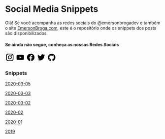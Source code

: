 # Social Media Snippets

Olá! Se você acompanha as redes sociais do @emersonbrogadev e também o site [EmersonBroga.com](https://emersonbroga.com/), este é o repositório onde os snippets dos posts são disponibilizados.

#### Se ainda não segue, conheça as nossas Redes Sociais

[![instagram.com/emersonbrogadev](https://github.com/emersonbroga/social-media-snippets/blob/master/static/instagram.png?raw=true)](https://emersonbroga.com/instagram)
[![youtube.com/c/emersonbrogadev](https://github.com/emersonbroga/social-media-snippets/blob/master/static/youtube.png?raw=true)](https://emersonbroga.com/youtube)
[![facebook.com/emersonbrogadev](https://github.com/emersonbroga/social-media-snippets/blob/master/static/facebook.png?raw=true)](https://emersonbroga.com/facebook)
[![twitter.com/emersonbrogadev](https://github.com/emersonbroga/social-media-snippets/blob/master/static/twitter.png?raw=true)](https://emersonbroga.com/twitter)
[![github.com/emersonbroga](https://github.com/emersonbroga/social-media-snippets/blob/master/static/github.png?raw=true)](https://emersonbroga.com/github)

### Snippets

[2020-03-05](https://github.com/emersonbroga/social-media-snippets/blob/master/2020-03-05/README.md)

[2020-03-03](https://github.com/emersonbroga/social-media-snippets/blob/master/2020-03-03/README.md)

[2020-03-02](https://github.com/emersonbroga/social-media-snippets/blob/master/2020-03-02/README.md)

[2020-02](https://github.com/emersonbroga/social-media-snippets/blob/master/2020-02/README.md)

[2020-01](https://github.com/emersonbroga/social-media-snippets/blob/master/2020-01/README.md)

[2019](https://github.com/emersonbroga/social-media-snippets/blob/master/2019/README.md)
